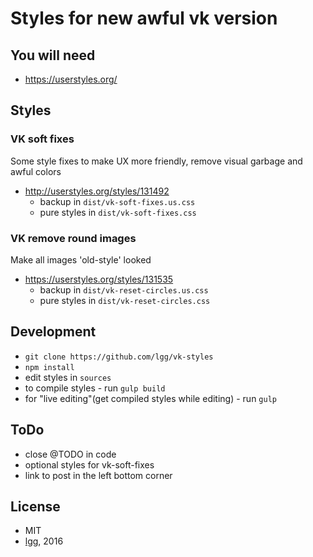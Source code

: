 # Styles for new awful vk version

## You will need

* https://userstyles.org/

## Styles

### VK soft fixes

Some style fixes to make UX more friendly, remove visual garbage and awful colors

* http://userstyles.org/styles/131492
    * backup in `dist/vk-soft-fixes.us.css`
    * pure styles in `dist/vk-soft-fixes.css`

### VK remove round images
Make all images 'old-style' looked

* https://userstyles.org/styles/131535
    * backup in `dist/vk-reset-circles.us.css`
    * pure styles in `dist/vk-reset-circles.css`


## Development

* `git clone https://github.com/lgg/vk-styles`
* `npm install`
* edit styles in `sources`
* to compile styles - run `gulp build`
* for "live editing"(get compiled styles while editing) - run `gulp`

## ToDo

* close @TODO in code
* optional styles for vk-soft-fixes
* link to post in the left bottom corner

## License

* MIT
* [lgg](https://github.com/lgg/), 2016